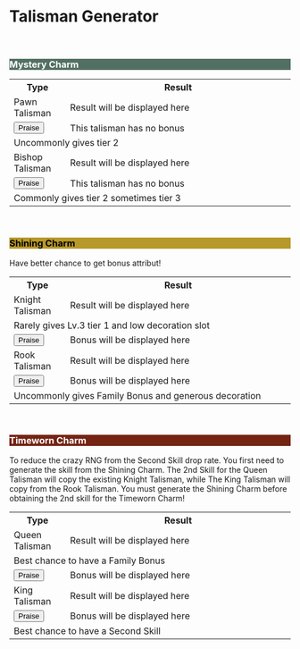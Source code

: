 <html lang="en">
<head>
    <meta charset="UTF-8">
    <meta name="viewport" content="width=device-width, initial-scale=1.0">
    <title>Talisman Generator</title>
    <link rel="stylesheet" href="style.css">
</head>
<body class="background">
    <h1>Talisman Generator</h1>
    <br>    
    <!-- Mystery Charm -->
    <h3 style="background-color: #527061; color: white;">Mystery Charm</h3>
    <table>
        <tr>
            <th class="type" style="width: 20%;">Type</th>
            <th class="result-cell">Result</th>
        </tr>
        <tr>
            <td>Pawn Talisman</td>
            <td class="result" id="pawnResult">Result will be displayed here</td>
        </tr>
        <tr>
            <td class="button-cell"><button id="generatePawnButton">Praise</button></td>
            <td>This talisman has no bonus</td>
        </tr>
        <tr>
            <td colspan="2">Uncommonly gives tier 2</td>
        </tr>
        <tr>
            <td>Bishop Talisman</td>
            <td class="result" id="bishopResult">Result will be displayed here</td>
        </tr>
        <tr>
            <td class="button-cell"><button id="generateBishopButton">Praise</button></td>
            <td>This talisman has no bonus</td>
        </tr>
        <tr>
            <td colspan="2">Commonly gives tier 2 sometimes tier 3</td>
        </tr>
    </table>    
    <br>    
    <!-- Shining Charm -->
    <h3 style="background-color: #B7982A; color: black;">Shining Charm</h3>
    <p>Have better chance to get bonus attribut!</p>
    <table>
        <tr>
            <th class="type" style="width: 20%;">Type</th>
            <th class="result-cell">Result</th>
        </tr>
        <tr>
            <td>Knight Talisman</td>
            <td class="result" id="knightResult">Result will be displayed here</td>
        </tr>
        <tr>
            <td colspan="2">Rarely gives Lv.3 tier 1 and low decoration slot</td>
        </tr>
        <tr>
            <td class="button-cell"><button id="generateKnightButton">Praise</button></td>
            <td id="knightBonus">Bonus will be displayed here</td>
        </tr>
        <tr>
            <td>Rook Talisman</td>
            <td class="result" id="rookResult">Result will be displayed here</td>
        </tr>
        <tr>
            <td class="button-cell">
                <button id="generateRookButton">Praise</button></td>
                <td id="rookBonus">Bonus will be displayed here</td>
        </tr>
        <tr>
            <td colspan="2">Uncommonly gives Family Bonus and generous decoration</td>
        </tr>
    </table>    
    <br>    
    <!-- Timeworn Charm -->
    <h3 style="background-color: #752414; color: white;">Timeworn Charm</h3>
    <p>To reduce the crazy RNG from the Second Skill drop rate. You first need to generate the skill from the Shining Charm. The 2nd Skill for the Queen Talisman will copy the existing Knight Talisman, while The King Talisman will copy from the Rook Talisman. You must generate the Shining Charm before obtaining the 2nd skill for the Timeworn Charm!</p>
    <table>
        <tr>
            <th class="type" style="width: 20%;">Type</th>
            <th class="result-cell">Result</th>
        </tr>
        <tr>
            <td>Queen Talisman</td>
            <td class="result" id="queenResult">Result will be displayed here</td>
        </tr>
        <tr>
            <td colspan="2">Best chance to have a Family Bonus</td>
        </tr>
        <tr>
            <td class="button-cell"><button id="generateQueenButton">Praise</button></td>
            <td id="queenBonus">Bonus will be displayed here</td>
        </tr>
        <tr>
            <td>King Talisman</td>
            <td class="result" id="kingResult">Result will be displayed here</td>
        </tr>
        <tr>
            <td class="button-cell"><button id="generateKingButton">Praise</button></td>
            <td id="kingBonus">Bonus will be displayed here</td>
        </tr>
        <tr>
            <td colspan="2">Best chance to have a Second Skill</td>
        </tr>
    </table>    
    <script src="MainSkillRandom.js"></script>
    <script src="BonusRandom.js"></script>
</body>
</html>
